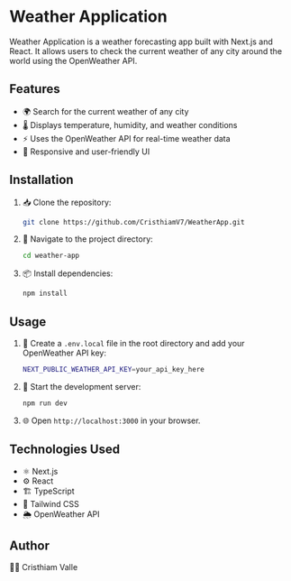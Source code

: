 # Weather Application

Weather Application is a weather forecasting app built with Next.js and React. It allows users to check the current weather of any city around the world using the OpenWeather API.

## Features
- 🌍 Search for the current weather of any city
- 🌡️ Displays temperature, humidity, and weather conditions
- ⚡ Uses the OpenWeather API for real-time weather data
- 📱 Responsive and user-friendly UI

## Installation

1. 📥 Clone the repository:
   ```sh
   git clone https://github.com/CristhiamV7/WeatherApp.git
   ```
2. 📂 Navigate to the project directory:
   ```sh
   cd weather-app
   ```
3. 📦 Install dependencies:
   ```sh
   npm install
   ```

## Usage

1. 📝 Create a `.env.local` file in the root directory and add your OpenWeather API key:
   ```sh
   NEXT_PUBLIC_WEATHER_API_KEY=your_api_key_here
   ```
2. 🚀 Start the development server:
   ```sh
   npm run dev
   ```
3. 🌐 Open `http://localhost:3000` in your browser.

## Technologies Used
- ⚛️ Next.js
- ⚙️ React
- 🏗️ TypeScript
- 🎨 Tailwind CSS
- 🌦️ OpenWeather API

## Author
👨‍💻 Cristhiam Valle

